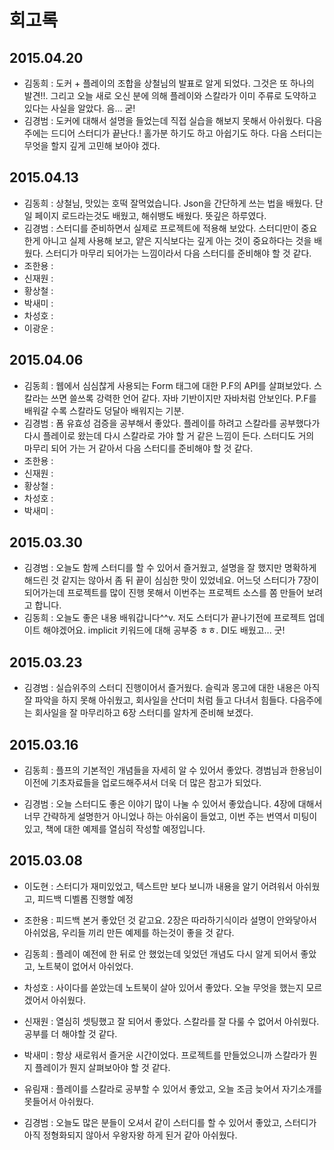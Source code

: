 # 회고록
## 2015.04.20
- 김동희 : 도커 + 플레이의 조합을 상철님의 발표로 알게 되었다. 그것은 또 하나의 발견!!. 그리고 오늘 새로 오신 분에 의해 플레이와 스칼라가 이미 주류로 도약하고 있다는 사실을 알았다. 음... 굳!
- 김경범 : 도커에 대해서 설명을 들었는데 직접 실습을 해보지 못해서 아쉬웠다. 다음주에는 드디어 스터디가 끝난다.! 홀가분 하기도 하고 아쉽기도 하다. 다음 스터디는 무엇을 할지 깊게 고민해 보아야 겠다.

## 2015.04.13
- 김동희 : 상철님, 맛있는 호떡 잘먹었습니다. Json을 간단하게 쓰는 법을 배웠다. 단일 페이지 로드라는것도 배웠고, 해쉬뱅도 배웠다. 뜻깊은 하루였다.
- 김경범 : 스터디를 준비하면서 실제로 프로젝트에 적용해 보았다. 스터디만이 중요한게 아니고 실제 사용해 보고, 얕은 지식보다는 깊게 아는 것이 중요하다는 것을 배웠다. 스터디가 마무리 되어가는 느낌이라서 다음 스터디를 준비해야 할 것 같다.
- 조한용 :
- 신재원 :
- 황상철 :
- 박새미 :
- 차성호 :
- 이광운 : 

## 2015.04.06
- 김동희 : 웹에서 심심찮게 사용되는 Form 태그에 대한 P.F의 API를 살펴보았다. 스칼라는 쓰면 쓸쓰록 강력한 언어 같다. 자바 기반이지만 자바처럼 안보인다. P.F를 배워갈 수록 스칼라도 덩달아 배워지는 기분.
- 김경범 : 폼 유효성 검증을 공부해서 좋았다. 플레이를 하려고 스칼라를 공부했다가 다시 플레이로 왔는데 다시 스칼라로 가야 할 거 같은 느낌이 든다. 스터디도 거의 마무리 되어 가는 거 같아서 다음 스터디를 준비해야 할 것 같다.
- 조한용 :
- 신재원 :
- 황상철 :
- 차성호 : 
- 박새미 :

## 2015.03.30
- 김경범 : 오늘도 함께 스터디를 할 수 있어서 즐거웠고, 설명을 잘 했지만 명확하게 해드린 것 같지는 않아서 좀 뒤 끝이 심심한 맛이 있었네요. 어느덧 스터디가 7장이 되어가는데 프로젝트를 많이 진행 못해서 이번주는 프로젝트 소스를 쫌 만들어 보려고 합니다.
- 김동희 : 오늘도 좋은 내용 배워갑니다^^v. 저도 스터디가 끝나기전에 프로젝트 업데이트 해야겠어요. implicit 키워드에 대해 공부중 ㅎㅎ. DI도 배웠고... 굿!

## 2015.03.23

- 김경범 : 실습위주의 스터디 진행이어서 즐거웠다. 슬릭과 몽고에 대한 내용은 아직 잘 파악을 하지 못해 아쉬웠고, 회사일을 산더미 처럼 들고 다녀서 힘들다. 다음주에는 회사일을 잘 마무리하고 6장 스터디를 알차게 준비해 보겠다.

## 2015.03.16

- 김동희 : 플프의 기본적인 개념들을 자세히 알 수 있어서 좋았다. 경범님과 한용님이 이전에 기초자료들을 업로드해주셔서 더욱 더 많은 참고가 되었다.

- 김경범 : 오늘 스터디도 좋은 이야기 많이 나눌 수 있어서 좋았습니다. 4장에 대해서 너무 간략하게 설명한거 아니었나 하는 아쉬움이 들었고, 이번 주는 번역서 미팅이 있고, 책에 대한 예제를 열심히 작성할 예정입니다.

## 2015.03.08

- 이도현 : 스터디가 재미있었고, 텍스트만 보다 보니까 내용을 알기 어려워서 아쉬웠고, 피드백 디벨롭 진행할 예정

- 조한용 : 피드백 본거 좋았던 것 같고요. 2장은 따라하기식이라 설명이 안와닿아서 아쉬었음, 우리들 끼리 만든 예제를 하는것이 좋을 것 같다.

- 김동희 : 플레이 예전에 한 뒤로 안 했었는데 잊었던 개념도 다시 알게 되어서 좋았고, 노트북이 없어서 아쉬었다. 

- 차성호 : 사이다를 쏟았는데 노트북이 살아 있어서 좋았다. 오늘 무엇을 했는지 모르겠어서 아쉬웠다.

- 신재원 : 열심히 셋팅했고 잘 되어서 좋았다. 스칼라를 잘 다룰 수 없어서 아쉬웠다. 공부를 더 해야할 것 같다.

- 박새미 : 항상 새로워서 즐거운 시간이었다. 프로젝트를 만들었으니까 스칼라가 뭔지 플레이가 뭔지 살펴보아야 할 것 같다.

- 유림재 : 플레이를 스칼라로 공부할 수 있어서 좋았고, 오늘 조금 늦어서 자기소개를 못들어서 아쉬웠다.

- 김경범 : 오늘도 많은 분들이 오셔서 같이 스터디를 할 수 있어서 좋았고, 스터디가 아직 정형화되지 않아서 우왕자왕 하게 된거 같아 아쉬웠다.
